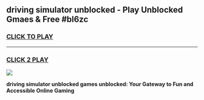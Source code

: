 
## driving simulator unblocked - Play Unblocked Gmaes & Free #bl6zc
<h3>
<a href="https://news.freeplayer.one?title=driving_simulator_unblocked&ref=03M">CLICK TO PLAY</a></h3>
<hr>

<h3>
<a href="https://news.freeplayer.one?title=driving_simulator_unblocked&ref=03M">CLICK 2 PLAY</a>
  
</h3>

<a href="https://news.freeplayer.one?title=driving_simulator_unblocked&ref=03M"><img src="https://clearcache.store/games.png"></a>


**driving simulator unblocked games unblocked: Your Gateway to Fun and Accessible Online Gaming**
